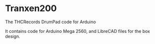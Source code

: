 Tranxen200
==========

The THCRecords DrumPad code for Arduino

It contains code for Arduino Mega 2560, and LibreCAD files for the box design.
